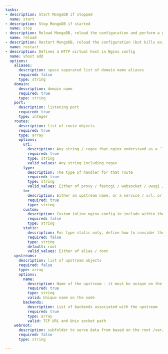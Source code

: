 ```yaml
---
tasks:
- description: Start MongoDB if stopped
  name: start
- description: Stop MongoDB if started
  name: stop
- description: Reload MongoDB, reload the configuration and perform a graceful restart
  name: reload
- description: Restart MongoDB, reload the configuration (but kills existing connection)
  name: restart
- description: Defines a HTTP virtual host in Nginx config
  name: vhost add
  options:
    aliases:
      description: space separated list of domain name aliases
      required: false
      type: string
    domain:
      description: domain name
      required: true
      type: string
    port:
      description: listening port
      required: true
      type: integer
    routes:
      description: list of route objects
      required: true
      type: array
      options:
        uri:
          description: Any string / regex that nginx understand as a `location`
          required: true
          type: string
          valid_values: Any string including regex
        type:
          description: The type of handler for that route
          required: true
          type: string
          valid_values: Either of proxy / fastcgi / websocket / uwsgi / static
        to:
          description: Either an upstream name, or a service / url, or a path
          required: true
          type: string
        custom:
          description: Custom inline nginx config to include within the route (e.g. auth, custom timeout)
          required: false
          type: string
        static:
          description: For type static only, define how to consider the source folder - alias or root
          required: false
          type: string
          default: root
          valid_values: Either of alias / root
    upstreams:
      description: list of upstream objects
      required: false
      type: array      
      options:
        name:
          description: Name of the upstream - it must be unique on the entire node
          required: true
          type: string
          valid: Unique name on the node
        backends:
          description: List of backends associated with the upstream
          required: true
          type: array
          valid: TCP URL and Unix socket path
    webroot:
      description: subfolder to serve data from based on the root /var/www/_domain_
      required: false
      type: string

---
```

